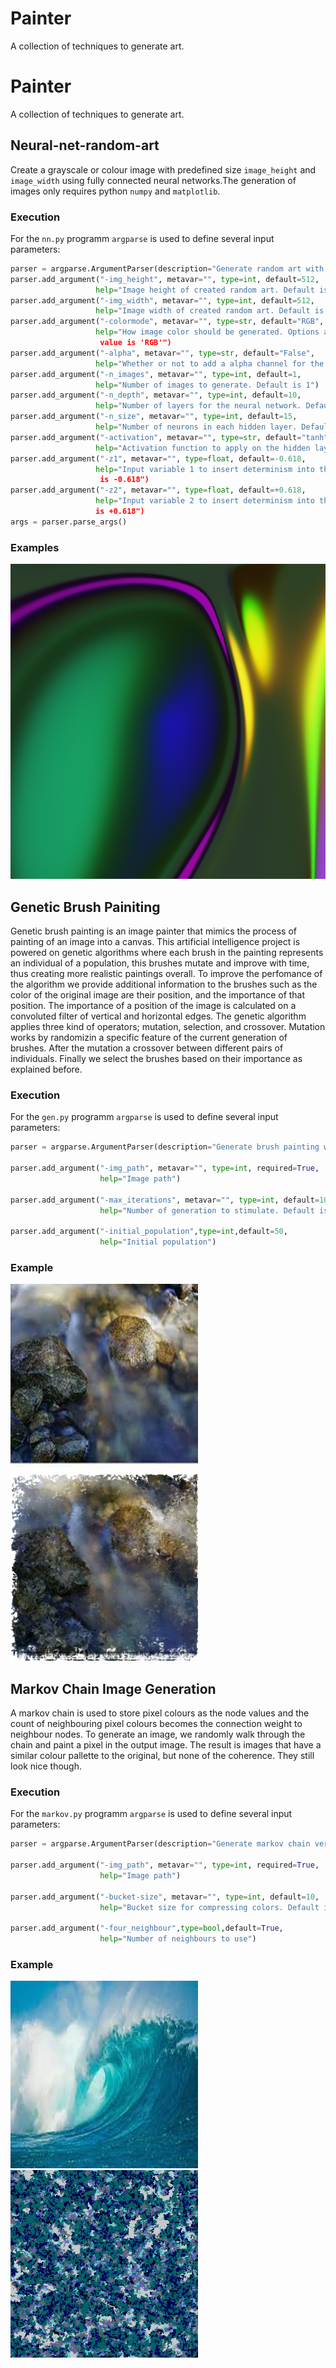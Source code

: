 # Painter

A collection of techniques to generate art.

# Painter

A collection of techniques to generate art.

## Neural-net-random-art

Create a grayscale or colour image with predefined size `image_height` and `image_width` using fully connected neural networks.The generation of images only requires python `numpy` and `matplotlib`.

### Execution

For the `nn.py` programm `argparse` is used to define several input parameters:

```python 
parser = argparse.ArgumentParser(description="Generate random art with a deep neural network")
parser.add_argument("-img_height", metavar="", type=int, default=512,
                   help="Image height of created random art. Default is 512") 
parser.add_argument("-img_width", metavar="", type=int, default=512,
                   help="Image width of created random art. Default is 512") 
parser.add_argument("-colormode", metavar="", type=str, default="RGB",
                   help="How image color should be generated. Options are ['BW', 'RGB', 'HSV', 'HSL']. By default this
                    value is 'RGB'")    
parser.add_argument("-alpha", metavar="", type=str, default="False",
                   help="Whether or not to add a alpha channel for the image. Default is False")
parser.add_argument("-n_images", metavar="", type=int, default=1,
                   help="Number of images to generate. Default is 1")    
parser.add_argument("-n_depth", metavar="", type=int, default=10,
                   help="Number of layers for the neural network. Default is 10") 
parser.add_argument("-n_size", metavar="", type=int, default=15,
                   help="Number of neurons in each hidden layer. Default is 15")
parser.add_argument("-activation", metavar="", type=str, default="tanh",
                   help="Activation function to apply on the hidden layers. Default is 'tanh'")      
parser.add_argument("-z1", metavar="", type=float, default=-0.618,
                   help="Input variable 1 to insert determinism into the random art. The value should be between -1 and 1. Default 
                    is -0.618")    
parser.add_argument("-z2", metavar="", type=float, default=+0.618,
                   help="Input variable 2 to insert determinism into the random art. The value should be between -1 and 1. Default 
                   is +0.618")
args = parser.parse_args()
```

### Examples

<img src="/assets/nn.png">

## Genetic Brush Painiting

Genetic brush painting is an image painter that mimics the process of painting of an image into a canvas. This artificial intelligence project is powered on genetic algorithms where each brush in the painting represents an individual of a population, this brushes mutate and improve with time, thus creating more realistic paintings overall. To improve the perfomance of the algorithm we provide additional information to the brushes such as the color of the original image are their position, and the importance of that position. The importance of a position of the image is calculated on a convoluted filter of vertical and horizontal edges. The genetic algorithm applies three kind of operators; mutation, selection, and crossover. Mutation works by randomizin a specific feature of the current generation of brushes. After the mutation a crossover between different pairs of individuals. Finally we select the brushes based on their importance as explained before.

### Execution

For the `gen.py` programm `argparse` is used to define several input parameters:

``` python
parser = argparse.ArgumentParser(description="Generate brush painting with genetic algorithm")
    
parser.add_argument("-img_path", metavar="", type=int, required=True,
                    help="Image path")
                    
parser.add_argument("-max_iterations", metavar="", type=int, default=1000,
                    help="Number of generation to stimulate. Default is 1000")
                    
parser.add_argument("-initial_population",type=int,default=50,
                    help="Initial population")
```

### Example
<p float="left">
  <img src="/assets/gen_1.jpg" width="300" />
  <img src="/assets/gen_2.png" width="300" /> 
</p>

## Markov Chain Image Generation

A markov chain is used to store pixel colours as the node values and the count of neighbouring pixel colours becomes the connection weight to neighbour nodes. To generate an image, we randomly walk through the chain and paint a pixel in the output image. The result is images that have a similar colour pallette to the original, but none of the coherence. They still look nice though.

### Execution

For the `markov.py` programm `argparse` is used to define several input parameters:

```python
parser = argparse.ArgumentParser(description="Generate markov chain version of your image")
    
parser.add_argument("-img_path", metavar="", type=int, required=True,
                    help="Image path")
                    
parser.add_argument("-bucket-size", metavar="", type=int, default=10,
                    help="Bucket size for compressing colors. Default is 10")
                    
parser.add_argument("-four_neighbour",type=bool,default=True,
                    help="Number of neighbours to use")

```

### Example

<p float="left">
  <img src="/assets/mc_1.jpg" width="300" />
  <img src="/assets/mc_2.jpg" width="300" /> 
</p>
